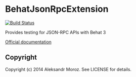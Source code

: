 # BehatJsonRpcExtension

[![Build Status](https://travis-ci.org/f1nder/BehatJsonRpcExtension.svg?branch=master)](https://travis-ci.org/f1nder/BehatJsonRpcExtension)

Provides testing for JSON-RPC APIs with Behat 3

[Official documentation](doc/index.rst)

## Copyright

Copyright (c) 2014 Aleksandr Moroz. See LICENSE for details.

